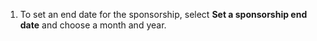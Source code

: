 1. To set an end date for the sponsorship, select **Set a sponsorship end date** and choose a month and year.